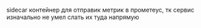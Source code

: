 sidecar контейнер для отправик метрик в прометеус, тк сервис изначально не умел слать их туда напрямую
